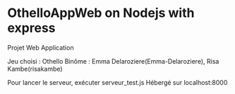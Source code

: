 # OthelloAppWeb on Nodejs with express

Projet Web Application 

Jeu choisi : Othello
Binôme : Emma Delaroziere(Emma-Delaroziere), Risa Kambe(risakambe)

Pour lancer le serveur, exécuter serveur_test.js
Hébergé sur localhost:8000
